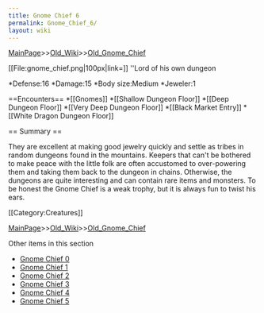 ```yaml
---
title: Gnome Chief 6
permalink: Gnome_Chief_6/
layout: wiki
---
```


[MainPage](/keeperrl_wiki/ "wikilink")>>[Old_Wiki](/keeperrl_wiki/Old_Wiki "wikilink")>>[Old_Gnome_Chief](/keeperrl_wiki/Old_Gnome_Chief "wikilink")

[[File:gnome_chief.png|100px|link=]] ''Lord of his own dungeon

*Defense:16
*Damage:15
*Body size:Medium
*Jeweler:1

==Encounters==
*[[Gnomes]]
*[[Shallow Dungeon Floor]]
*[[Deep Dungeon Floor]]
*[[Very Deep Dungeon Floor]]
*[[Black Market Entry]]
*[[White Dragon Dungeon Floor]]

== Summary ==

They are excellent at making good jewelry quickly and settle as tribes in random dungeons found in the mountains. Keepers that can't be bothered to make peace with the little folk are often accustomed to over-powering them and taking them back to the dungeon in chains. Otherwise, the dungeons are quite interesting and can contain rare items and monsters. To be honest the Gnome Chief is a weak trophy, but it is always fun to twist his ears.

[[Category:Creatures]]

[MainPage](/keeperrl_wiki/ "wikilink")>>[Old_Wiki](/keeperrl_wiki/Old_Wiki "wikilink")>>[Old_Gnome_Chief](/keeperrl_wiki/Old_Gnome_Chief "wikilink")

Other items in this section
-    [Gnome Chief 0](/keeperrl_wiki/Gnome_Chief_0 "wikilink")
-    [Gnome Chief 1](/keeperrl_wiki/Gnome_Chief_1 "wikilink")
-    [Gnome Chief 2](/keeperrl_wiki/Gnome_Chief_2 "wikilink")
-    [Gnome Chief 3](/keeperrl_wiki/Gnome_Chief_3 "wikilink")
-    [Gnome Chief 4](/keeperrl_wiki/Gnome_Chief_4 "wikilink")
-    [Gnome Chief 5](/keeperrl_wiki/Gnome_Chief_5 "wikilink")
